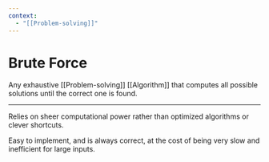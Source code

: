 ```yaml
---
context:
  - "[[Problem-solving]]"
---
```


# Brute Force

Any exhaustive [[Problem-solving]] [[Algorithm]] that computes all possible solutions until the correct one is found.

---

Relies on sheer computational power rather than optimized algorithms or clever shortcuts.

Easy to implement, and is always correct, at the cost of being very slow and inefficient for large inputs.
